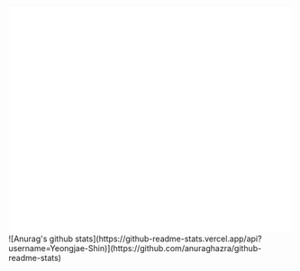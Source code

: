 <div align="center">
	<br>
	<img src="https://raw.githubusercontent.com/Yeongjae-Shin/Yeongjae-Shin/main/header.svg" width="800" height="400">
	<br>
</div>
![Anurag's github stats](https://github-readme-stats.vercel.app/api?username=Yeongjae-Shin)](https://github.com/anuraghazra/github-readme-stats)
